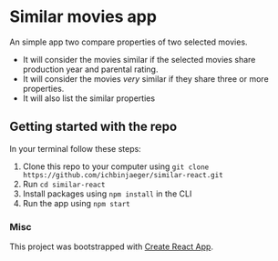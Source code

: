 # Similar movies app

An simple app two compare properties of two selected movies. 
- It will consider the movies similar if the selected movies share production year and parental rating. 
- It will consider the movies *very* similar if they share three or more properties. 
- It will also list the similar properties  

## Getting started with the repo

In your terminal follow these steps:

1. Clone this repo to your computer using `git clone https://github.com/ichbinjaeger/similar-react.git`
2. Run `cd similar-react`
3. Install packages using `npm install` in the CLI
4. Run the app using `npm start`

### Misc
This project was bootstrapped with [Create React App](https://github.com/facebook/create-react-app).
